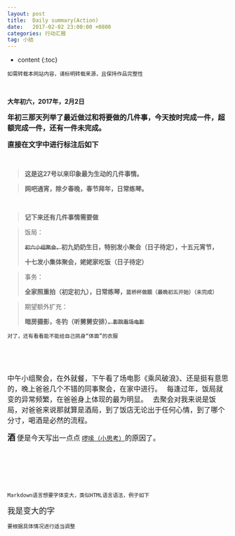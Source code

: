 ```yaml
---
layout: post
title:  Daily summary(Action)
date:   2017-02-02 23:00:00 +0800
categories: 行动汇报
tag: 小结
---
```


* content
{:toc}


`如需转载本网站内容，请标明转载来源，且保持作品完整性`

&nbsp;

**大年初六，2017年，2月2日**

**<font size="3">年初三那天列举了最近做过和将要做的几件事，今天按时完成一件，超额完成一件，还有一件未完成。</font>**

**<font size="3">直接在文字中进行标注后如下</font>**

&nbsp; 



> **这是这27号以来印象最为生动的几件事情。**

> 
>**网吧通宵，除夕春晚，春节拜年，日常练琴。**

&nbsp;

>**记下来还有几件事情需要做**

>饭局：
> 
>**~~`初六小组聚会，`~~初九奶奶生日，特别发小聚会（日子待定），十五元宵节，**
> 
>**十七发小集体聚会，姥姥家吃饭（日子待定）**

>事务：
> 
>**全家照重拍（初定初九），日常练琴，`蓝桥杯做题（最晚初五开始）（未完成）`**

>期望额外扩充：
> 
>**暗房摄影，冬钓（听舅舅安排）~~`，影院看场电影`~~**

    对了，还有看看能不能给自己挑身“体面”的衣服


&nbsp; 

&nbsp;

<font size='3'>中午小组聚会，在外就餐，下午看了场电影《乘风破浪》、还是挺有意思的，晚上爸爸几个不错的同事聚会，在家中进行。</font>
&nbsp; 
<font size='3'>每逢过年，饭局就变的异常频繁，在爸爸身上体现的最为明显。</font>
&nbsp;
<font size='3'>去聚会对我来说是饭局，对爸爸来说那就算是酒局，到了饭店无论出于任何心情，到了哪个分寸，喝酒是必然的流程。</font>
&nbsp;
 
**<font size='4'>酒</font>** <font size='3'>便是今天写出一点点</font> [啰嗦（小思考）](http://liushuqian.me/2017/02/02/dailysyth/)<font size='3'>的原因了。</font>

&nbsp;

&nbsp; 

&nbsp; 
　　　　　　　　　　　　　　　　　　　　　　　　　　　　　

`Markdown语言想要字体变大，类似HTML语言语法，例子如下`

<font size="4">我是变大的字</font>

`要根据具体情况进行适当调整`


